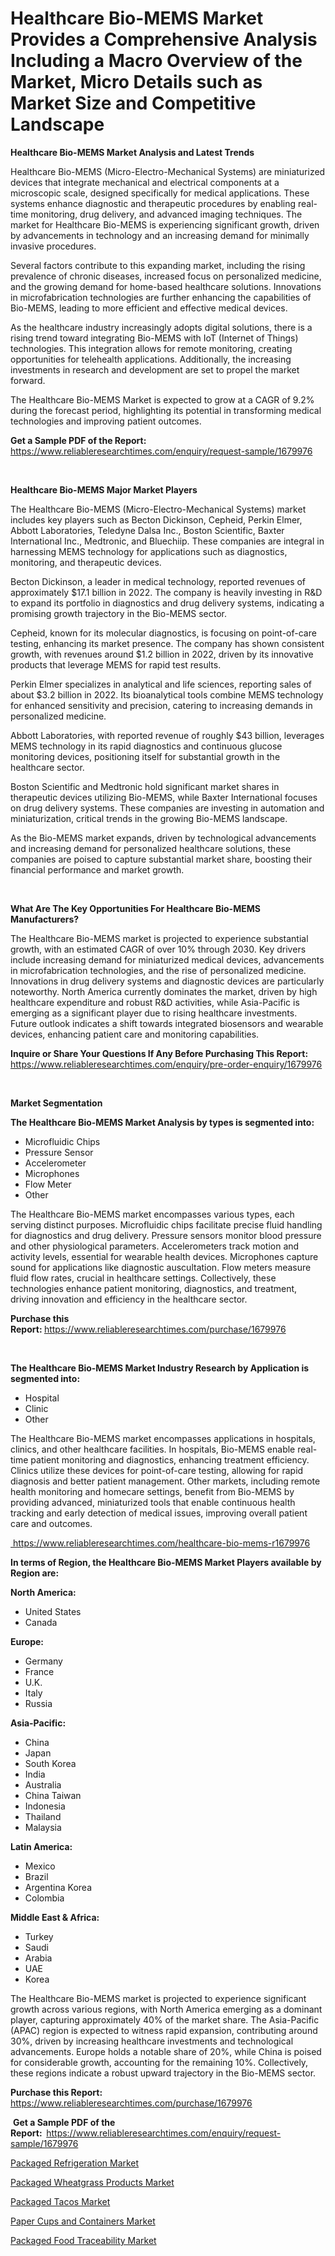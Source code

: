 <p><h1>Healthcare Bio-MEMS Market Provides a Comprehensive Analysis Including a Macro Overview of the Market, Micro Details such as Market Size and Competitive Landscape</h1></p><p><strong>Healthcare Bio-MEMS Market Analysis and Latest Trends</strong></p>
<p><p>Healthcare Bio-MEMS (Micro-Electro-Mechanical Systems) are miniaturized devices that integrate mechanical and electrical components at a microscopic scale, designed specifically for medical applications. These systems enhance diagnostic and therapeutic procedures by enabling real-time monitoring, drug delivery, and advanced imaging techniques. The market for Healthcare Bio-MEMS is experiencing significant growth, driven by advancements in technology and an increasing demand for minimally invasive procedures.</p><p>Several factors contribute to this expanding market, including the rising prevalence of chronic diseases, increased focus on personalized medicine, and the growing demand for home-based healthcare solutions. Innovations in microfabrication technologies are further enhancing the capabilities of Bio-MEMS, leading to more efficient and effective medical devices.</p><p>As the healthcare industry increasingly adopts digital solutions, there is a rising trend toward integrating Bio-MEMS with IoT (Internet of Things) technologies. This integration allows for remote monitoring, creating opportunities for telehealth applications. Additionally, the increasing investments in research and development are set to propel the market forward.</p><p>The Healthcare Bio-MEMS Market is expected to grow at a CAGR of 9.2% during the forecast period, highlighting its potential in transforming medical technologies and improving patient outcomes.</p></p>
<p><strong>Get a Sample PDF of the Report:&nbsp;</strong> <a href="https://www.reliableresearchtimes.com/enquiry/request-sample/1679976?utm_campaign=1572&utm_medium=2&utm_source=Github&utm_content=ia&utm_term=14102024&utm_id=healthcare-bio-mems">https://www.reliableresearchtimes.com/enquiry/request-sample/1679976</a></p>
<p>&nbsp;</p>
<p><strong>Healthcare Bio-MEMS Major Market Players</strong></p>
<p><p>The Healthcare Bio-MEMS (Micro-Electro-Mechanical Systems) market includes key players such as Becton Dickinson, Cepheid, Perkin Elmer, Abbott Laboratories, Teledyne Dalsa Inc., Boston Scientific, Baxter International Inc., Medtronic, and Bluechiip. These companies are integral in harnessing MEMS technology for applications such as diagnostics, monitoring, and therapeutic devices.</p><p>Becton Dickinson, a leader in medical technology, reported revenues of approximately $17.1 billion in 2022. The company is heavily investing in R&D to expand its portfolio in diagnostics and drug delivery systems, indicating a promising growth trajectory in the Bio-MEMS sector. </p><p>Cepheid, known for its molecular diagnostics, is focusing on point-of-care testing, enhancing its market presence. The company has shown consistent growth, with revenues around $1.2 billion in 2022, driven by its innovative products that leverage MEMS for rapid test results.</p><p>Perkin Elmer specializes in analytical and life sciences, reporting sales of about $3.2 billion in 2022. Its bioanalytical tools combine MEMS technology for enhanced sensitivity and precision, catering to increasing demands in personalized medicine. </p><p>Abbott Laboratories, with reported revenue of roughly $43 billion, leverages MEMS technology in its rapid diagnostics and continuous glucose monitoring devices, positioning itself for substantial growth in the healthcare sector.</p><p>Boston Scientific and Medtronic hold significant market shares in therapeutic devices utilizing Bio-MEMS, while Baxter International focuses on drug delivery systems. These companies are investing in automation and miniaturization, critical trends in the growing Bio-MEMS landscape.</p><p>As the Bio-MEMS market expands, driven by technological advancements and increasing demand for personalized healthcare solutions, these companies are poised to capture substantial market share, boosting their financial performance and market growth.</p></p>
<p>&nbsp;</p>
<p><strong>What Are The Key Opportunities For Healthcare Bio-MEMS Manufacturers?</strong></p>
<p><p>The Healthcare Bio-MEMS market is projected to experience substantial growth, with an estimated CAGR of over 10% through 2030. Key drivers include increasing demand for miniaturized medical devices, advancements in microfabrication technologies, and the rise of personalized medicine. Innovations in drug delivery systems and diagnostic devices are particularly noteworthy. North America currently dominates the market, driven by high healthcare expenditure and robust R&D activities, while Asia-Pacific is emerging as a significant player due to rising healthcare investments. Future outlook indicates a shift towards integrated biosensors and wearable devices, enhancing patient care and monitoring capabilities.</p></p>
<p><strong>Inquire or Share Your Questions If Any Before Purchasing This Report:</strong> <a href="https://www.reliableresearchtimes.com/enquiry/pre-order-enquiry/1679976?utm_campaign=1572&utm_medium=2&utm_source=Github&utm_content=ia&utm_term=14102024&utm_id=healthcare-bio-mems">https://www.reliableresearchtimes.com/enquiry/pre-order-enquiry/1679976</a></p>
<p>&nbsp;</p>
<p><strong>Market Segmentation</strong></p>
<p><strong>The Healthcare Bio-MEMS Market Analysis by types is segmented into:</strong></p>
<p><ul><li>Microfluidic Chips</li><li>Pressure Sensor</li><li>Accelerometer</li><li>Microphones</li><li>Flow Meter</li><li>Other</li></ul></p>
<p><p>The Healthcare Bio-MEMS market encompasses various types, each serving distinct purposes. Microfluidic chips facilitate precise fluid handling for diagnostics and drug delivery. Pressure sensors monitor blood pressure and other physiological parameters. Accelerometers track motion and activity levels, essential for wearable health devices. Microphones capture sound for applications like diagnostic auscultation. Flow meters measure fluid flow rates, crucial in healthcare settings. Collectively, these technologies enhance patient monitoring, diagnostics, and treatment, driving innovation and efficiency in the healthcare sector.</p></p>
<p><strong>Purchase this Report:&nbsp;</strong><a href="https://www.reliableresearchtimes.com/purchase/1679976?utm_campaign=1572&utm_medium=2&utm_source=Github&utm_content=ia&utm_term=14102024&utm_id=healthcare-bio-mems">https://www.reliableresearchtimes.com/purchase/1679976</a></p>
<p>&nbsp;</p>
<p><strong>The Healthcare Bio-MEMS Market Industry Research by Application is segmented into:</strong></p>
<p><ul><li>Hospital</li><li>Clinic</li><li>Other</li></ul></p>
<p><p>The Healthcare Bio-MEMS market encompasses applications in hospitals, clinics, and other healthcare facilities. In hospitals, Bio-MEMS enable real-time patient monitoring and diagnostics, enhancing treatment efficiency. Clinics utilize these devices for point-of-care testing, allowing for rapid diagnosis and better patient management. Other markets, including remote health monitoring and homecare settings, benefit from Bio-MEMS by providing advanced, miniaturized tools that enable continuous health tracking and early detection of medical issues, improving overall patient care and outcomes.</p></p>
<p><a href="https://www.reliableresearchtimes.com/healthcare-bio-mems-r1679976?utm_campaign=1572&utm_medium=2&utm_source=Github&utm_content=ia&utm_term=14102024&utm_id=healthcare-bio-mems">&nbsp;https://www.reliableresearchtimes.com/healthcare-bio-mems-r1679976</a></p>
<p><strong>In terms of Region, the Healthcare Bio-MEMS Market Players available by Region are:</strong></p>
<p>
    <p> <strong> North America: </strong>
        <ul>
            <li>United States</li>
            <li>Canada</li>
        </ul>
        </p> 
    <p> <strong> Europe: </strong>
        <ul>
            <li>Germany</li>
            <li>France</li>
            <li>U.K.</li>
            <li>Italy</li>
            <li>Russia</li>
        </ul>
        </p> 
    <p> <strong> Asia-Pacific: </strong>
        <ul>
            <li>China</li>
            <li>Japan</li>
            <li>South Korea</li>
            <li>India</li>
            <li>Australia</li>
            <li>China Taiwan</li>
            <li>Indonesia</li>
            <li>Thailand</li>
            <li>Malaysia</li>
        </ul>
        </p> 
    <p> <strong> Latin America: </strong>
        <ul>
            <li>Mexico</li>
            <li>Brazil</li>
            <li>Argentina Korea</li>
            <li>Colombia</li>
        </ul>
        </p> 
    <p> <strong> Middle East & Africa: </strong>
        <ul>
            <li>Turkey</li>
            <li>Saudi</li>
            <li>Arabia</li>
            <li>UAE</li>
            <li>Korea</li>
        </ul>
    </p>
    </p>
<p><p>The Healthcare Bio-MEMS market is projected to experience significant growth across various regions, with North America emerging as a dominant player, capturing approximately 40% of the market share. The Asia-Pacific (APAC) region is expected to witness rapid expansion, contributing around 30%, driven by increasing healthcare investments and technological advancements. Europe holds a notable share of 20%, while China is poised for considerable growth, accounting for the remaining 10%. Collectively, these regions indicate a robust upward trajectory in the Bio-MEMS sector.</p></p>
<p><strong>Purchase this Report: </strong><a href="https://www.reliableresearchtimes.com/purchase/1679976?utm_campaign=1572&utm_medium=2&utm_source=Github&utm_content=ia&utm_term=14102024&utm_id=healthcare-bio-mems">https://www.reliableresearchtimes.com/purchase/1679976</a></p>
<p>&nbsp;<strong>Get a Sample PDF of the Report:&nbsp;&nbsp;</strong><a href="https://www.reliableresearchtimes.com/enquiry/request-sample/1679976?utm_campaign=1572&utm_medium=2&utm_source=Github&utm_content=ia&utm_term=14102024&utm_id=healthcare-bio-mems">https://www.reliableresearchtimes.com/enquiry/request-sample/1679976</a></p>
<p><strong></strong></p>
<p><p><a href="https://www.linkedin.com/pulse/packaged-refrigeration-revenue-growth-report-2024-2031-zymolyase-3a7nc?utm_campaign=1572&utm_medium=2&utm_source=Github&utm_content=ia&utm_term=14102024&utm_id=healthcare-bio-mems">Packaged Refrigeration Market</a></p><p><a href="https://www.linkedin.com/pulse/digital-transformation-packaged-wheatgrass-products-industry-iwvic?utm_campaign=1572&utm_medium=2&utm_source=Github&utm_content=ia&utm_term=14102024&utm_id=healthcare-bio-mems">Packaged Wheatgrass Products Market</a></p><p><a href="https://www.linkedin.com/pulse/packaged-tacos-market-global-trends-forecast-2024-2031-algocracy-o7fgc?utm_campaign=1572&utm_medium=2&utm_source=Github&utm_content=ia&utm_term=14102024&utm_id=healthcare-bio-mems">Packaged Tacos Market</a></p><p><a href="https://www.linkedin.com/pulse/paper-cups-containers-market-dynamics-application-types-emerging-njmvf?utm_campaign=1572&utm_medium=2&utm_source=Github&utm_content=ia&utm_term=14102024&utm_id=healthcare-bio-mems">Paper Cups and Containers Market</a></p><p><a href="https://www.linkedin.com/pulse/packaged-food-traceability-market-shifts-strategic-analysis-skwkc?utm_campaign=1572&utm_medium=2&utm_source=Github&utm_content=ia&utm_term=14102024&utm_id=healthcare-bio-mems">Packaged Food Traceability Market</a></p></p>